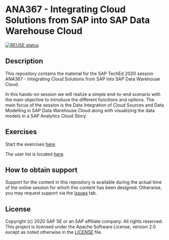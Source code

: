 # ANA367 - Integrating Cloud Solutions from SAP into SAP Data Warehouse Cloud

[![REUSE status](https://api.reuse.software/badge/github.com/SAP-samples/teched2020-ANA367)](https://api.reuse.software/info/github.com/SAP-samples/teched2020-ANA367)

## Description

This repository contains the material for the SAP TechEd 2020 session ANA367 - Integrating Cloud Solutions from SAP into SAP Data Warehouse Cloud.  

In this hands-on session we will realize a simple end-to-end scenario with the main objective to introduce the different functions and options. The main focus of the session is the Data Integration of Cloud Sources and Data Modelling in SAP Data Warehouse Cloud along with visualizing the data models in a SAP Analytics Cloud Story. 

## Exercises


Start the exercises [here](https://github.com/SAP-samples/teched2020-ANA367/blob/main/ANA367%20-%20Integrating%20Cloud%20Solutions%20from%20SAP%20into%20SAP%20Data%20Warehouse%20Cloud.pdf).

The user list is located [here](https://docs.google.com/spreadsheets/d/1X3f5hd5hPhCddbt3uQHjFRwW-LmP9dnXZRqc25MnI0s/edit#gid=0).
    
## How to obtain support

Support for the content in this repository is available during the actual time of the online session for which this content has been designed. Otherwise, you may request support via the [Issues](../../issues) tab.

## License
Copyright (c) 2020 SAP SE or an SAP affiliate company. All rights reserved. This project is licensed under the Apache Software License, version 2.0 except as noted otherwise in the [LICENSE](LICENSES/Apache-2.0.txt) file.
